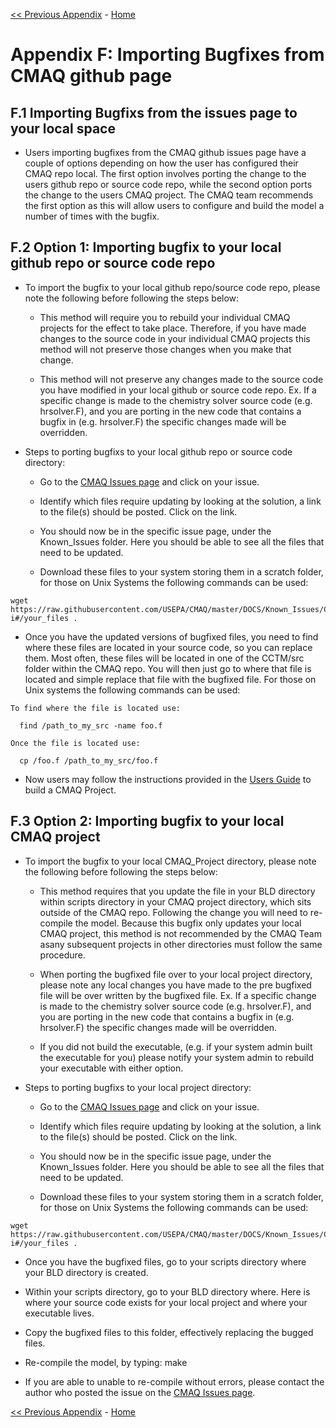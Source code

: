 <!-- BEGIN COMMENT -->

[<< Previous Appendix](CMAQ_UG_appendixE_configuring_WRF.md) - [Home](../README.md)

<!-- END COMMENT -->

# Appendix F: Importing Bugfixes from CMAQ github page 

## F.1 Importing Bugfixs from the issues page to your local space

* Users importing bugfixes from the CMAQ github issues page have a couple of options depending on how the user has configured their CMAQ repo local. The first option involves porting the change to the users github repo or source code repo, while the second option ports the change to the users CMAQ project. The CMAQ team recommends the first option as this will allow users to configure and build the model a number of times with the bugfix. 

## F.2 Option 1: Importing bugfix to your local github repo or source code repo 

* To import the bugfix to your local github repo/source code repo, please note the following before following the steps below: 

  - This method will require you to rebuild your individual CMAQ projects for the effect to take place. Therefore, if you have made changes to the source code in your individual CMAQ projects this method will not preserve those changes when you make that change. 
  
  - This method will not preserve any changes made to the source code you have modified in your local github or source code repo. Ex. If a specific change is made to the chemistry solver source code (e.g. hrsolver.F), and you are porting in the new code that contains a bugfix in (e.g. hrsolver.F) the specific changes made will be overridden. 
  
* Steps to porting bugfixs to your local github repo or source code directory:

  - Go to the [CMAQ Issues page](https://github.com/USEPA/CMAQ/issues) and click on your issue.
  
  - Identify which files require updating by looking at the solution, a link to the file(s) should be posted. Click on the link.
  
  - You should now be in the specific issue page, under the Known_Issues folder. Here you should be able to see all the files that need to be updated.
  
  - Download these files to your system storing them in a scratch folder, for those on Unix Systems the following commands can be used:

```
wget https://raw.githubusercontent.com/USEPA/CMAQ/master/DOCS/Known_Issues/CMAQv5.3.1-i#/your_files .

```
  - Once you have the updated versions of bugfixed files, you need to find where these files are located in your source code, so you can replace them. Most often, these files will be located in one of the CCTM/src folder within the CMAQ repo. You will then just go to where that file is located and simple replace that file with the bugfixed file. For those on Unix systems the following commands can be used: 
  
```
To find where the file is located use:

  find /path_to_my_src -name foo.f 
  
Once the file is located use: 

  cp /foo.f /path_to_my_src/foo.f 
```

* Now users may follow the instructions provided in the [Users Guide](https://github.com/USEPA/CMAQ/blob/master/DOCS/Users_Guide/CMAQ_UG_ch05_running_a_simulation.md#56-compiling-cmaq-chemistry-transport-model-cctm) to build a CMAQ Project.


## F.3 Option 2: Importing bugfix to your local CMAQ project

* To import the bugfix to your local CMAQ_Project directory, please note the following before following the steps below: 

  - This method requires that you update the file in your BLD directory within scripts directory in your CMAQ project directory, which sits outside of the CMAQ repo. Following the change you will need to re-compile the model. Because this bugfix only updates your local CMAQ project, this method is not recommended by the CMAQ Team asany subsequent projects in other directories must follow the same procedure. 

  - When porting the bugfixed file over to your local project directory, please note any local changes you have made to the pre bugfixed file will be over written by the bugfixed file. Ex. If a specific change is made to the chemistry solver source code (e.g. hrsolver.F), and you are porting in the new code that contains a bugfix in (e.g. hrsolver.F) the specific changes made will be overridden. 
 
  - If you did not build the executable, (e.g. if your system admin built the executable for you) please notify your system admin to rebuild your executable with either option.


* Steps to porting bugfixs to your local project directory:

  - Go to the [CMAQ Issues page](https://github.com/USEPA/CMAQ/issues) and click on your issue.
  
  - Identify which files require updating by looking at the solution, a link to the file(s) should be posted. Click on the link.
  
  - You should now be in the specific issue page, under the Known_Issues folder. Here you should be able to see all the files that need to be updated.
  
  - Download these files to your system storing them in a scratch folder, for those on Unix Systems the following commands can be used:

```
wget https://raw.githubusercontent.com/USEPA/CMAQ/master/DOCS/Known_Issues/CMAQv5.3.1-i#/your_files .

```
  - Once you have the bugfixed files, go to your scripts directory where your BLD directory is created. 
  
  - Within your scripts directory, go to your BLD directory where. Here is where your source code exists for your local project and where your executable lives. 
  
  - Copy the bugfixed files to this folder, effectively replacing the bugged files. 
  
  - Re-compile the model, by typing: make  

* If you are able to unable to re-compile without errors, please contact the author who posted the issue on the [CMAQ Issues page](https://github.com/USEPA/CMAQ/issues).

<!-- BEGIN COMMENT -->

[<< Previous Appendix](CMAQ_UG_appendixE_configuring_WRF.md) - [Home](../README.md)

<!-- END COMMENT -->
